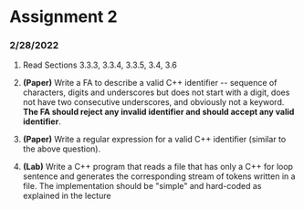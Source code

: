 # Assignment 2

### 2/28/2022

1. Read Sections 3.3.3, 3.3.4, 3.3.5, 3.4, 3.6

2. **(Paper)** Write a FA to describe a valid C++ identifier -- sequence of characters, digits and underscores but does not start with a digit, does not have two consecutive underscores, and obviously not a keyword.  **The FA should reject any invalid identifier and should accept any valid identifier**.

3. **(Paper)** Write a regular expression for a valid C++ identifier (similar to the above question).

4. **(Lab)** Write a C++ program that reads a file that has only a C++ for loop sentence and generates the corresponding stream of tokens written in a file. The implementation should be "simple" and hard-coded as explained in the lecture
